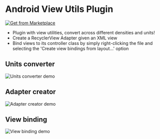 # Android View Utils Plugin

[![Get from Marketplace](button.png "Download plugin")](https://plugins.jetbrains.com/plugin/13549-android-view-utils)

- Plugin with view utilities, convert across different densities and units!
- Create a RecyclerView Adapter given an XML view
- Bind views to its controller class by simply right-clicking the file and selecting the 'Create view bindings from layout...' option

## Units converter
![Units converter demo](gifs/units_converter.gif)

## Adapter creator
![Adapter creator demo](gifs/adapter_creator.gif)

## View binding
![View binding demo](gifs/view_bindings.gif)
